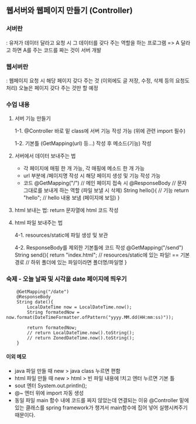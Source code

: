 ## 웹서버와 웹페이지 만들기 (Controller)

### 서버란
: 유저가 데이터 달라고 요청 시 그 데이터를 갖다 주는 역할을 하는 프로그램
=> A 달라고 하면 A를 주는 코드를 짜는 것이 서버 개발

### 웹서버란
: 웹페이지 요청 시 해당 페이지 갖다 주는 것
(이외에도 글 저장, 수정, 삭제 등의 요청도 처리)
오늘은 페이지 갖다 주는 것만 할 예정

### 수업 내용
1. 서버 기능 만들기

    1-1. @Controller 바로 밑 class에 서버 기능 작성 가능 (위에 관련 import 필수)

    1-2. 기본틀 (GetMapping(url) 등...) 작성 후 메소드(기능) 작성

2. 서버에서 데이터 보내주는 법
    - 각 페이지에 매핑 한 개 가능, 각 매핑에 메소드 한 개 가능
    - url 부분에 /페이지명 작성 시 해당 페이지 생성 및 기능 작성 가능
    - 코드
        @GetMapping("/")    // 메인 페이지 접속 시
        @ResponseBody       // 문자 그대로를 보내게 하는 역할 (파일 보낼 시 삭제)
        String hello(){     // 기능
            return "hello"; // hello 내용 보냄 (페이지에 보임)
        }

3. html 보내는 법: return 문자열에 html 코드 작성

4. html 파일 보내주는 법
    
    4-1. resources/static에 파일 생성 및 보관

    4-2. ResponseBody를 제외한 기본틀에 코드 작성
        @GetMapping("/send")
        String send(){
            return "index.html"; // resources/static에 있는 파일! == 기본 경로
                                // 하위 폴더에 있는 파일이라면 폴더명/파일명
        }

### 숙제 - 오늘 날짜 및 시각을 date 페이지에 띄우기
        @GetMapping("/date")
        @ResponseBody
        String date(){
            LocalDateTime now = LocalDateTime.now();
            String formatedNow = now.format(DateTimeFormatter.ofPattern("yyyy.MM.dd(HH:mm:ss)"));

            return formatedNow;
            // return LocalDateTime.now().toString();
            // return ZonedDateTime.now().toString();
        }

#### 이외 메모
- java 파일 만들 때 
new > java class 누르면 편함
- html 파일 만들 때 
new > html > 빈 파일 내용에 !치고 엔터 누르면 기본 틀
- sout 엔터
System.out.println();
- @~ 엔터
위에 import 자동 생성
- 동일 파일 main 함수 내에 코드를 짜지 않았는데 연결되는 이유
@Controller 밑에 있는 클래스를 spring framework가 챙겨서 main함수에 집어 넣어 실행시켜주기 때문이다.